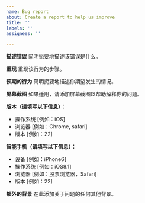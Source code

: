 ```yaml
---
name: Bug report
about: Create a report to help us improve
title: ''
labels: ''
assignees: ''

---
```


**描述错误**
简明扼要地描述该错误是什么。

**重现**
重现该行为的步骤。

**预期的行为**
简明扼要地描述你期望发生的情况。

**屏幕截图**
如果适用，请添加屏幕截图以帮助解释你的问题。

**版本（请填写以下信息）：**
 - 操作系统 [例如：iOS]
 - 浏览器 [例如：Chrome, safari]
 - 版本 [例如：22]

**智能手机（请填写以下信息）：**
 - 设备 [例如：iPhone6]
 - 操作系统 [例如：iOS8.1]
 - 浏览器 [例如：股票浏览器，Safari]
 - 版本 [例如：22]

**额外的背景**
在此添加关于问题的任何其他背景。
